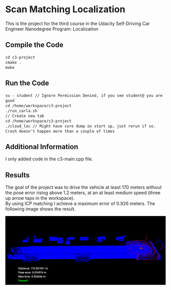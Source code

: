 # Scan Matching Localization
This is the project for the third course in the Udacity Self-Driving Car Engineer Nanodegree Program: Localization

## Compile the Code
```
cd c3-project
cmake .
make
```

## Run the Code
```
su - student // Ignore Permission Denied, if you see student@ you are good
cd /home/workspace/c3-project
./run_carla.sh
// Create new tab
cd /home/workspace/c3-project
./cloud_loc // Might have core dump on start up, just rerun if so. Crash doesn't happen more than a couple of times
```

## Additional Information
I only added code in the c3-main.cpp file. 

## Results
The goal of the project was to drive the vehicle at least 170 meters without the pose error rising above 1.2 meters, at an at least medium speed (three up arrow taps in the workspace).    
By using ICP matching I achieve a maximum error of 0.926 meters. The following image shows the result.

![image](img/results.png)
